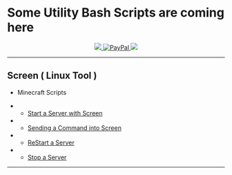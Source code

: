 # Some Utility Bash Scripts are coming here

<div align="center">
    <a target="_blank" href="https://discord.gg/WhackDevelopment">
        <img src="https://img.shields.io/discord/1075538521340776489?style=for-the-badge&logo=discord">
    </a>
    <a target="_blank" href="https://paypal.me/WhackDevelopment">
        <img src="https://img.shields.io/badge/Donate-PayPal-blue?style=for-the-badge&logo=paypal" alt="PayPal">
    </a>
    <a target="_blank" href="https://github.com/WhackDevelopment/bash-scripts/issues">
        <img src="https://img.shields.io/github/issues/WhackDevelopment/bash-scripts.svg?style=for-the-badge&logo=github">
    </a>
    <br>
</div>

---

## Screen ( Linux Tool )

-   Minecraft Scripts

-   -   [Start a Server with Screen](./src/screen/minecraft/start.sh)
-   -   [Sending a Command into Screen](./src/screen/minecraft/execute.sh)
-   -   [ReStart a Server](./src/screen/minecraft/restart.sh)
-   -   [Stop a Server](./src/screen/minecraft/restart.sh)

---
